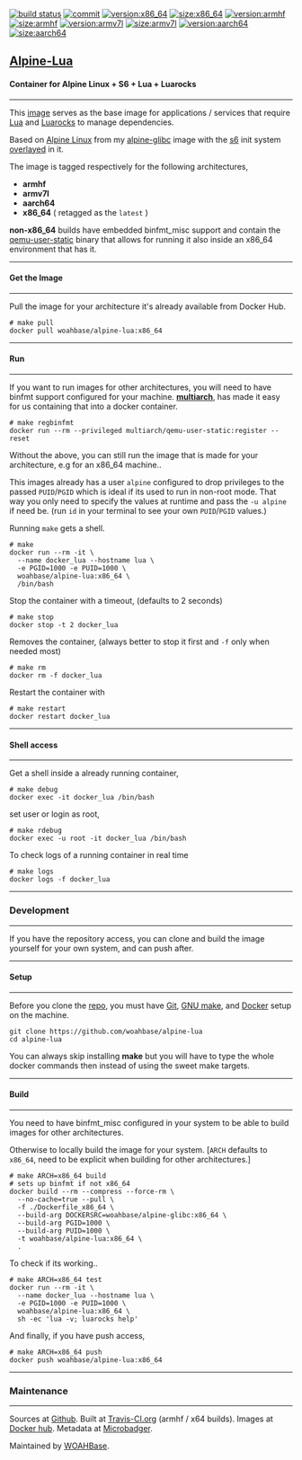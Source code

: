 [![build status][251]][232] [![commit][255]][231] [![version:x86_64][256]][235] [![size:x86_64][257]][235] [![version:armhf][258]][236] [![size:armhf][259]][236] [![version:armv7l][260]][237] [![size:armv7l][261]][237] [![version:aarch64][262]][238] [![size:aarch64][263]][238]

## [Alpine-Lua][234]
#### Container for Alpine Linux + S6 + Lua + Luarocks
---

This [image][233] serves as the base image for applications
/ services that require [Lua][135] and [Luarocks][136] to manage
dependencies.

Based on [Alpine Linux][131] from my [alpine-glibc][132] image with
the [s6][133] init system [overlayed][134] in it.

The image is tagged respectively for the following architectures,
* **armhf**
* **armv7l**
* **aarch64**
* **x86_64** ( retagged as the `latest` )

**non-x86_64** builds have embedded binfmt_misc support and contain the
[qemu-user-static][105] binary that allows for running it also inside
an x86_64 environment that has it.

---
#### Get the Image
---

Pull the image for your architecture it's already available from
Docker Hub.

```
# make pull
docker pull woahbase/alpine-lua:x86_64
```

---
#### Run
---

If you want to run images for other architectures, you will need
to have binfmt support configured for your machine. [**multiarch**][104],
has made it easy for us containing that into a docker container.

```
# make regbinfmt
docker run --rm --privileged multiarch/qemu-user-static:register --reset
```

Without the above, you can still run the image that is made for your
architecture, e.g for an x86_64 machine..

This images already has a user `alpine` configured to drop
privileges to the passed `PUID`/`PGID` which is ideal if its used
to run in non-root mode. That way you only need to specify the
values at runtime and pass the `-u alpine` if need be. (run `id`
in your terminal to see your own `PUID`/`PGID` values.)

Running `make` gets a shell.

```
# make
docker run --rm -it \
  --name docker_lua --hostname lua \
  -e PGID=1000 -e PUID=1000 \
  woahbase/alpine-lua:x86_64 \
  /bin/bash
```

Stop the container with a timeout, (defaults to 2 seconds)

```
# make stop
docker stop -t 2 docker_lua
```

Removes the container, (always better to stop it first and `-f`
only when needed most)

```
# make rm
docker rm -f docker_lua
```

Restart the container with

```
# make restart
docker restart docker_lua
```

---
#### Shell access
---

Get a shell inside a already running container,

```
# make debug
docker exec -it docker_lua /bin/bash
```

set user or login as root,

```
# make rdebug
docker exec -u root -it docker_lua /bin/bash
```

To check logs of a running container in real time

```
# make logs
docker logs -f docker_lua
```

---
### Development
---

If you have the repository access, you can clone and
build the image yourself for your own system, and can push after.

---
#### Setup
---

Before you clone the [repo][231], you must have [Git][101], [GNU make][102],
and [Docker][103] setup on the machine.

```
git clone https://github.com/woahbase/alpine-lua
cd alpine-lua
```
You can always skip installing **make** but you will have to
type the whole docker commands then instead of using the sweet
make targets.

---
#### Build
---

You need to have binfmt_misc configured in your system to be able
to build images for other architectures.

Otherwise to locally build the image for your system.
[`ARCH` defaults to `x86_64`, need to be explicit when building
for other architectures.]

```
# make ARCH=x86_64 build
# sets up binfmt if not x86_64
docker build --rm --compress --force-rm \
  --no-cache=true --pull \
  -f ./Dockerfile_x86_64 \
  --build-arg DOCKERSRC=woahbase/alpine-glibc:x86_64 \
  --build-arg PGID=1000 \
  --build-arg PUID=1000 \
  -t woahbase/alpine-lua:x86_64 \
  .
```

To check if its working..

```
# make ARCH=x86_64 test
docker run --rm -it \
  --name docker_lua --hostname lua \
  -e PGID=1000 -e PUID=1000 \
  woahbase/alpine-lua:x86_64 \
  sh -ec 'lua -v; luarocks help'
```

And finally, if you have push access,

```
# make ARCH=x86_64 push
docker push woahbase/alpine-lua:x86_64
```

---
### Maintenance
---

Sources at [Github][106]. Built at [Travis-CI.org][107] (armhf / x64 builds). Images at [Docker hub][108]. Metadata at [Microbadger][109].

Maintained by [WOAHBase][204].

[101]: https://git-scm.com
[102]: https://www.gnu.org/software/make/
[103]: https://www.docker.com
[104]: https://hub.docker.com/r/multiarch/qemu-user-static/
[105]: https://github.com/multiarch/qemu-user-static/releases/
[106]: https://github.com/
[107]: https://travis-ci.org/
[108]: https://hub.docker.com/
[109]: https://microbadger.com/

[131]: https://alpinelinux.org/
[132]: https://hub.docker.com/r/woahbase/alpine-glibc
[133]: https://skarnet.org/software/s6/
[134]: https://github.com/just-containers/s6-overlay
[135]: http://www.lua.org/
[136]: https://luarocks.org/

[201]: https://github.com/woahbase
[202]: https://travis-ci.org/woahbase/
[203]: https://hub.docker.com/u/woahbase
[204]: https://woahbase.online/

[231]: https://github.com/woahbase/alpine-lua
[232]: https://travis-ci.org/woahbase/alpine-lua
[233]: https://hub.docker.com/r/woahbase/alpine-lua
[234]: https://woahbase.online/#/images/alpine-lua
[235]: https://microbadger.com/images/woahbase/alpine-lua:x86_64
[236]: https://microbadger.com/images/woahbase/alpine-lua:armhf
[237]: https://microbadger.com/images/woahbase/alpine-lua:armv7l
[238]: https://microbadger.com/images/woahbase/alpine-lua:aarch64

[251]: https://travis-ci.org/woahbase/alpine-lua.svg?branch=master

[255]: https://images.microbadger.com/badges/commit/woahbase/alpine-lua.svg

[256]: https://images.microbadger.com/badges/version/woahbase/alpine-lua:x86_64.svg
[257]: https://images.microbadger.com/badges/image/woahbase/alpine-lua:x86_64.svg

[258]: https://images.microbadger.com/badges/version/woahbase/alpine-lua:armhf.svg
[259]: https://images.microbadger.com/badges/image/woahbase/alpine-lua:armhf.svg

[260]: https://images.microbadger.com/badges/version/woahbase/alpine-lua:armv7l.svg
[261]: https://images.microbadger.com/badges/image/woahbase/alpine-lua:armv7l.svg

[262]: https://images.microbadger.com/badges/version/woahbase/alpine-lua:aarch64.svg
[263]: https://images.microbadger.com/badges/image/woahbase/alpine-lua:aarch64.svg
